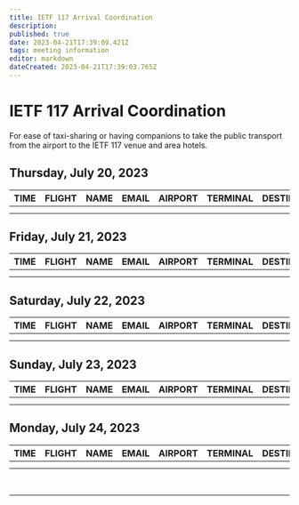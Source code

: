 ```yaml
---
title: IETF 117 Arrival Coordination
description: 
published: true
date: 2023-04-21T17:39:09.421Z
tags: meeting information
editor: markdown
dateCreated: 2023-04-21T17:39:03.765Z
---
```


# IETF 117 Arrival Coordination
For ease of taxi-sharing or having companions to take the public transport from the airport to the IETF 117 venue and area hotels.

## Thursday, July 20, 2023
|  TIME  | FLIGHT |      NAME     |  EMAIL  | AIRPORT | TERMINAL | DESTINATION |
|:------:|:------:|:-------------:|:-------:|:-------:|:--------:|:-----------:|
|  |   |    |    |     |          |     |
|  |   |    |    |     |          |     |

## Friday, July 21, 2023
|  TIME  | FLIGHT |      NAME     |  EMAIL  | AIRPORT | TERMINAL | DESTINATION |
|:------:|:------:|:-------------:|:-------:|:-------:|:--------:|:-----------:|
|  |   |    |    |     |          |     |
|  |   |    |    |     |          |     |

## Saturday, July 22, 2023
|  TIME  | FLIGHT |      NAME     |  EMAIL  | AIRPORT | TERMINAL | DESTINATION |
|:------:|:------:|:-------------:|:-------:|:-------:|:--------:|:-----------:|
|  |   |    |    |     |          |     |
|  |   |    |    |     |          |     |


## Sunday, July 23, 2023
|  TIME  | FLIGHT |      NAME     |  EMAIL  | AIRPORT | TERMINAL | DESTINATION |
|:------:|:------:|:-------------:|:-------:|:-------:|:--------:|:-----------:|
|  |   |    |    |     |          |     |
|  |   |    |    |     |          |     |

## Monday, July 24, 2023
|  TIME  | FLIGHT |      NAME     |  EMAIL  | AIRPORT | TERMINAL | DESTINATION |
|:------:|:------:|:-------------:|:-------:|:-------:|:--------:|:-----------:|
|  |   |    |    |     |          |     |
|  |   |    |    |     |          |     |
&nbsp;
&nbsp;

---

